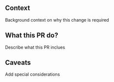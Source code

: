 ## Context

Background context on why this change is required

## What this PR do?

Describe what this PR inclues

## Caveats

Add special considerations
